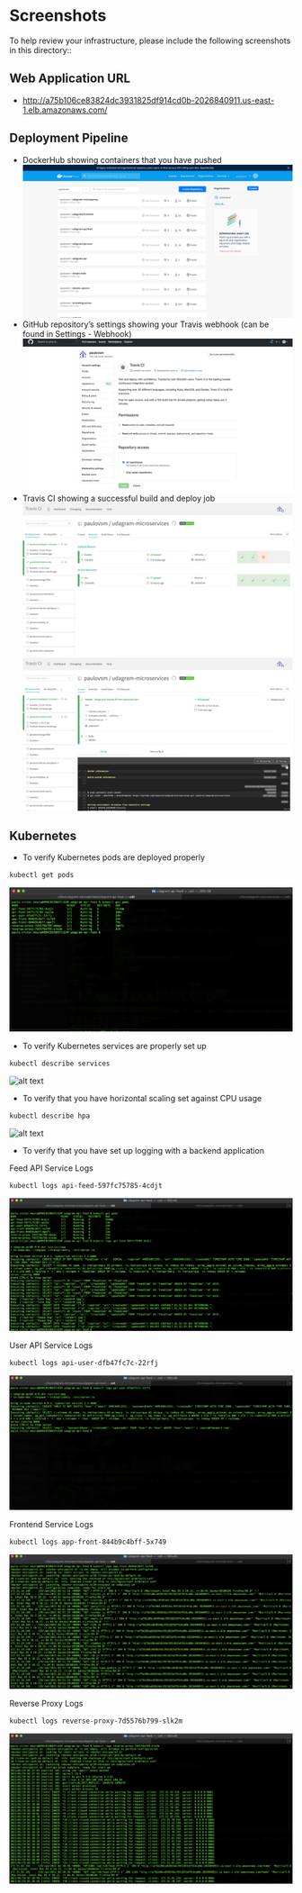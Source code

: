 # Screenshots
To help review your infrastructure, please include the following screenshots in this directory::

## Web Application URL
* http://a75b106ce83824dc3931825df914cd0b-2026840911.us-east-1.elb.amazonaws.com/

## Deployment Pipeline
* DockerHub showing containers that you have pushed
![alt text](./DockerHub.png)
* GitHub repository’s settings showing your Travis webhook (can be found in Settings - Webhook)
![alt text](./Github-Travis.png)
* Travis CI showing a successful build and deploy job
![alt text](./TravisCI-1.png)
![alt text](./TravisCI-2.png)

## Kubernetes
* To verify Kubernetes pods are deployed properly
```bash
kubectl get pods
```
![alt text](./K8s-GetPods.png)

* To verify Kubernetes services are properly set up
```bash
kubectl describe services
```
![alt text](./K8s-DescribeServices.png)

* To verify that you have horizontal scaling set against CPU usage
```bash
kubectl describe hpa
```
![alt text](./K8s-DescribeHPA.png)

* To verify that you have set up logging with a backend application

Feed API Service Logs
```bash
kubectl logs api-feed-597fc75785-4cdjt
```
![alt text](./K8s-Logs-API-Feed.png)

User API Service Logs
```bash
kubectl logs api-user-dfb47fc7c-22rfj
```
![alt text](./K8s-Logs-API-User.png)

Frontend Service Logs
```bash
kubectl logs app-front-844b9c4bff-5x749
```
![alt text](./K8s-Logs-Frontend.png)

Reverse Proxy Logs
```bash
kubectl logs reverse-proxy-7d5576b799-slk2m 
```
![alt text](./K8s-Logs-ReverseProxy.png)